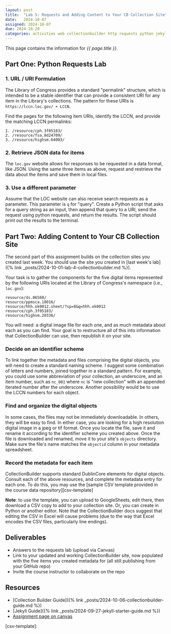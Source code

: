```yaml
---
layout: post
title:  "Lab 5: Requests and Adding Content to Your CB Collection Site"
date:   2024-10-07
assigned: 2024-10-07
due: 2024-10-20
categories: activities web collectionbuilder http requests python jekyll labs
---
```



This page contains the information for *{{ page.title }}*.

## Part One: Python Requests Lab

### 1. URL / URI Formulation

The Library of Congress provides a standard "permalink" structure,
which is intended to be a stable identifier that can provide a consistent
URI for any item in the Library's collections.
The pattern for these URIs is `https://lccn.loc.gov/ + LCCN`.

Find the pages for the following item URIs, identify the LCCN, and provide the matching LCCN permalinks:

```
1. /resource/cph.3f05183/
2. /resource/fsa.8d24709/
3. /resource/highsm.64003/
```

### 2. Retrieve JSON data for items

The `loc.gov` website allows for responses to be requested in a data format, like JSON.
Using the same three items as above, request and restrieve the data about the items and save them in local files.

### 3. Use a different parameter

Assume that the LOC website can also receive search requests as a parameter.
This parameter is `q` for "query".
Create a Python script that asks for a query string as an input,
then append that query to a URI, send the request using python requests,
and return the results. The script should print out the results to the terminal.

## Part Two: Adding Content to Your CB Collection Site

The second part of this assignment builds on the collection sites you created last week.
You should use the site you created in [last week's lab]({% link _posts/2024-10-01-lab-4-collectionbuilder.md %}).

Your task is to gather the components for the five digital items represented by
the following URIs located at the Library of Congress's namespace (i.e., `loc.gov`):

```
resource/ds.06560/
resource/ppmsca.18016/
resource/hhh.ok0012.sheet/?sp=8&q=hhh.ok0012
resource/cph.3f05183/
resource/highsm.20336/
```

You will need: a digital image file for each one, and as much metadata about each as you can find. Your goal is to restructure all of this into information
that CollectionBuilder can use, then republish it on your site.

### Decide on an identifier scheme

To link together the metadata and files comprising the digital objects,
you will need to create a standard naming scheme.
I suggest some combination of letters and numbers, joined together in a standard pattern.
For example, you could use some abbreviation of your collection, an underscore, and an item number, such as `nc_001` where `nc` is "new collection" with an appended iterated number after the underscore.
Another possibility would be to use the LCCN numbers for each object.

### Find and organize the digital objects

In some cases, the files may not be immediately downloadable.
In others, they will be easy to find.
In either case, you are looking for a high resolution digital image
in a jpeg or tif format. Once you locate the file, save it and rename it
according to the identifier scheme you created above.
Once the file is downloaded and renamed, move it to your site's `objects` directory.
Make sure the file's name matches the `objectid` column in your metadata spreadsheet.

### Record the metadata for each item

CollectionBuilder supports standard DublinCore elements for digital objects.
Consult each of the above resources, and complete the metadata entry for each one.
To do this, you may use the [sample CSV template provided in the course data repository][csv-template]

**Note**: to use the template, you can upload to GoogleSheets, edit there, then download a CSV copy to add to your collection site. Or, you can create in Python or another editor. Note that the CollectionBuilder docs suggest that editing the CSV in Excel will cause problems (due to the way that Excel encodes the CSV files, particularly line endings).

## Deliverables

* Answers to the requests lab (upload via Canvas)
* Link to your updated and working CollectionBuilder site,
  now populated with the five items you created metadata for
  (all still publishing from your GitHub repo)
* Invite the course instructor to collaborate on the repo

## Resources

* [Collection Builder Guide]({% link _posts/2024-10-06-collectionbuilder-guide.md %})
* [Jekyll Guide]({% link _posts/2024-09-27-jekyll-starter-guide.md %})
* [Assignment page on canvas][canvas-link]

[canvas-link]: https://umich.instructure.com/courses/698670/assignments/2515067
[csv-template]: 